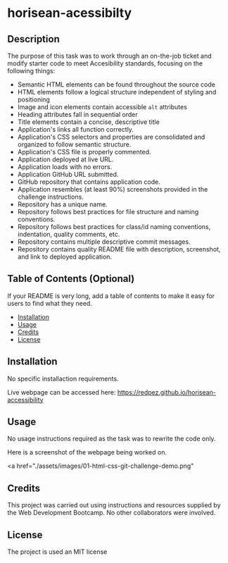 # horisean-acessibilty

## Description

The purpose of this task was to work through an on-the-job ticket and modify starter code to meet Accesibility standards, focusing on the following things:

- Semantic HTML elements can be found throughout the source code
- HTML elements follow a logical structure independent of styling and positioning
- Image and icon elements contain accessible `alt` attributes
- Heading attributes fall in sequential order
- Title elements contain a concise, descriptive title
- Application's links all function correctly.
- Application's CSS selectors and properties are consolidated and organized to follow semantic structure.
- Application's CSS file is properly commented.
- Application deployed at live URL.
- Application loads with no errors.
- Application GitHub URL submitted.
- GitHub repository that contains application code.
- Application resembles (at least 90%) screenshots provided in the challenge instructions.
- Repository has a unique name.
- Repository follows best practices for file structure and naming conventions.
- Repository follows best practices for class/id naming conventions, indentation, quality comments, etc.
- Repository contains multiple descriptive commit messages.
- Repository contains quality README file with description, screenshot, and link to deployed application.

## Table of Contents (Optional)

If your README is very long, add a table of contents to make it easy for users to find what they need.

- [Installation](#installation)
- [Usage](#usage)
- [Credits](#credits)
- [License](#license)

## Installation

No specific installaction requirements.

Live webpage can be accessed here: https://redpez.github.io/horisean-accessibility

## Usage

No usage instructions required as the task was to rewrite the code only.

Here is a screenshot of the webpage being worked on.

<a href="./assets/images/01-html-css-git-challenge-demo.png" </a>

## Credits

This project was carried out using instructions and resources supplied by the Web Development Bootcamp.
No other collaborators were involved.

## License

The project is used an MIT license
